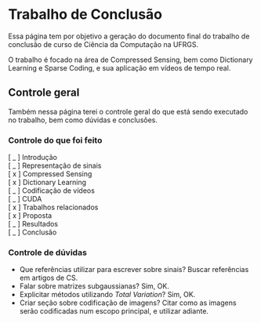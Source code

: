 # Trabalho de Conclusão

Essa página tem por objetivo a geração do documento final do trabalho de 
conclusão de curso de Ciência da Computação na UFRGS.

O trabalho é focado na área de Compressed Sensing, bem como Dictionary 
Learning e Sparse Coding, e sua aplicação em vídeos de tempo real.

## Controle geral
Também nessa página terei o controle geral do que está sendo executado no 
trabalho, bem como dúvidas e conclusões.

### Controle do que foi feito
[ _ ] Introdução \
[ _ ] Representação de sinais \
[ x ] Compressed Sensing \
[ x ] Dictionary Learning \
[ _ ] Codificação de vídeos \
[ _ ] CUDA \
[ x ] Trabalhos relacionados \
[ x ] Proposta \
[ _ ] Resultados \
[ _ ] Conclusão

### Controle de dúvidas
- Que referências utilizar para escrever sobre sinais? Buscar referências em artigos de CS.
- Falar sobre matrizes subgaussianas? Sim, OK.
- Explicitar métodos utilizando _Total Variation_? Sim, OK.
- Criar seção sobre codificação de imagens?
    Citar como as imagens serão codificadas num escopo principal, e utilizar adiante.